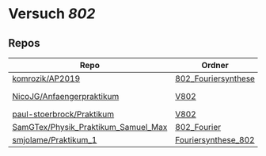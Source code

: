 # Versuch *802*

## Repos

|                                       Repo                                       |                                            Ordner                                            |                                                                                                                                          PDFs                                                                                                                                           |
|----------------------------------------------------------------------------------|----------------------------------------------------------------------------------------------|-----------------------------------------------------------------------------------------------------------------------------------------------------------------------------------------------------------------------------------------------------------------------------------------|
|[komrozik/AP2019](../repo/komrozik/AP2019)                                        |[802_Fouriersynthese](https://github.com/komrozik/AP2019/tree/master/802_Fouriersynthese)     |–                                                                                                                                                                                                                                                                                        |
|[NicoJG/Anfaengerpraktikum](../repo/NicoJG/Anfaengerpraktikum)                    |[V802](https://github.com/NicoJG/Anfaengerpraktikum/tree/master/V802)                         |[Abgabe.pdf](https://docs.google.com/viewer?url=https://raw.githubusercontent.com/NicoJG/Anfaengerpraktikum/master/V802/Abgabe.pdf)<br/>[V802_Feedback.pdf](https://docs.google.com/viewer?url=https://raw.githubusercontent.com/NicoJG/Anfaengerpraktikum/master/V802/V802_Feedback.pdf)|
|[paul-stoerbrock/Praktikum](../repo/paul-stoerbrock/Praktikum)                    |[V802](https://github.com/paul-stoerbrock/Praktikum/tree/master/V802)                         |–                                                                                                                                                                                                                                                                                        |
|[SamGTex/Physik_Praktikum_Samuel_Max](../repo/SamGTex/Physik_Praktikum_Samuel_Max)|[802_Fourier](https://github.com/SamGTex/Physik_Praktikum_Samuel_Max/tree/master/802_Fourier) |–                                                                                                                                                                                                                                                                                        |
|[smjolame/Praktikum_1](../repo/smjolame/Praktikum_1)                              |[Fouriersynthese_802](https://github.com/smjolame/Praktikum_1/tree/master/Fouriersynthese_802)|–                                                                                                                                                                                                                                                                                        |
